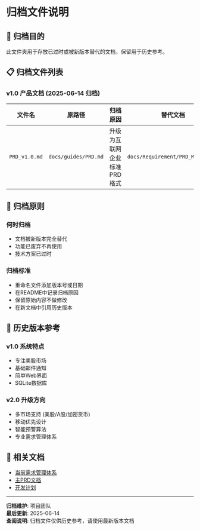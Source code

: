 # 归档文件说明

## 📁 归档目的

此文件夹用于存放已过时或被新版本替代的文档，保留用于历史参考。

## 📋 归档文件列表

### v1.0 产品文档 (2025-06-14 归档)

| 文件名 | 原路径 | 归档原因 | 替代文档 |
|--------|--------|----------|----------|
| `PRD_v1.0.md` | `docs/guides/PRD.md` | 升级为互联网企业标准PRD格式 | `docs/Requirement/PRD_MASTER.md` |

## 🔄 归档原则

### 何时归档
- 文档被新版本完全替代
- 功能已废弃不再使用
- 技术方案已过时

### 归档标准
- 重命名文件添加版本号或日期
- 在README中记录归档原因
- 保留原始内容不做修改
- 在新文档中引用历史版本

## 📖 历史版本参考

### v1.0 系统特点
- 专注美股市场
- 基础邮件通知
- 简单Web界面
- SQLite数据库

### v2.0 升级方向
- 多市场支持 (美股/A股/加密货币)
- 移动优先设计
- 智能预警算法
- 专业需求管理体系

## 🔗 相关文档

- [当前需求管理体系](../Requirement/README.md)
- [主PRD文档](../Requirement/PRD_MASTER.md)
- [开发计划](../development/DEVELOPMENT_PLAN.md)

---

**归档维护**: 项目团队  
**最后更新**: 2025-06-14  
**查阅说明**: 归档文件仅供历史参考，请使用最新版本文档 